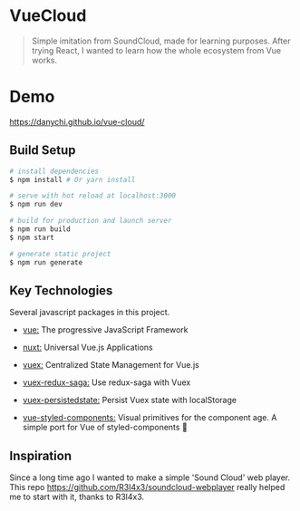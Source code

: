 # VueCloud

> Simple imitation from SoundCloud, made for learning purposes. After trying React, I wanted to learn how the whole ecosystem from Vue works.

# Demo

https://danychi.github.io/vue-cloud/

## Build Setup

```bash
# install dependencies
$ npm install # Or yarn install

# serve with hot reload at localhost:3000
$ npm run dev

# build for production and launch server
$ npm run build
$ npm start

# generate static project
$ npm run generate
```

## Key Technologies

Several javascript packages in this project.

* [vue:](https://vuejs.org/)
  The progressive JavaScript Framework

* [nuxt:](https://nuxtjs.org/)
  Universal Vue.js Applications

* [vuex:](https://github.com/vuejs/vuex)
  Centralized State Management for Vue.js

* [vuex-redux-saga:](https://www.npmjs.com/package/vuex-redux-saga)
  Use redux-saga with Vuex

* [vuex-persistedstate:](https://github.com/robinvdvleuten/vuex-persistedstate)
  Persist Vuex state with localStorage

* [vue-styled-components:](https://github.com/styled-components/vue-styled-components)
  Visual primitives for the component age. A simple port for Vue of styled-components 💅

## Inspiration

Since a long time ago I wanted to make a simple 'Sound Cloud' web player. This repo https://github.com/R3l4x3/soundcloud-webplayer really helped me to start with it, thanks to R3l4x3.
